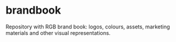 # brandbook
Repository with RGB brand book:  logos, colours, assets, marketing materials and other visual representations.
